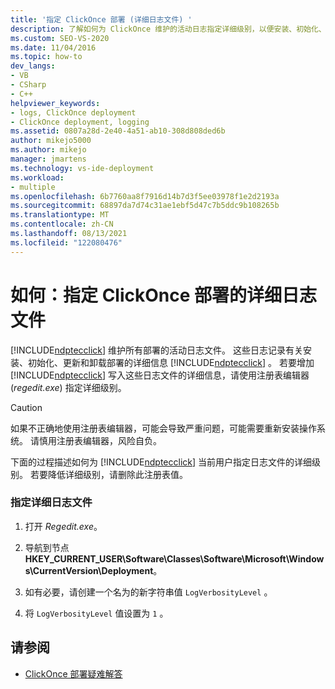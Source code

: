```yaml
---
title: '指定 ClickOnce 部署 (详细日志文件) '
description: 了解如何为 ClickOnce 维护的活动日志指定详细级别，以便安装、初始化、更新和卸载 ClickOnce 部署。
ms.custom: SEO-VS-2020
ms.date: 11/04/2016
ms.topic: how-to
dev_langs:
- VB
- CSharp
- C++
helpviewer_keywords:
- logs, ClickOnce deployment
- ClickOnce deployment, logging
ms.assetid: 0807a28d-2e40-4a51-ab10-308d808ded6b
author: mikejo5000
ms.author: mikejo
manager: jmartens
ms.technology: vs-ide-deployment
ms.workload:
- multiple
ms.openlocfilehash: 6b7760aa8f7916d14b7d3f5ee03978f1e2d2193a
ms.sourcegitcommit: 68897da7d74c31ae1ebf5d47c7b5ddc9b108265b
ms.translationtype: MT
ms.contentlocale: zh-CN
ms.lasthandoff: 08/13/2021
ms.locfileid: "122080476"
---
```

# <a name="how-to-specify-verbose-log-files-for-clickonce-deployments"></a>如何：指定 ClickOnce 部署的详细日志文件
[!INCLUDE[ndptecclick](../deployment/includes/ndptecclick_md.md)] 维护所有部署的活动日志文件。 这些日志记录有关安装、初始化、更新和卸载部署的详细信息 [!INCLUDE[ndptecclick](../deployment/includes/ndptecclick_md.md)] 。 若要增加 [!INCLUDE[ndptecclick](../deployment/includes/ndptecclick_md.md)] 写入这些日志文件的详细信息，请使用注册表编辑器 (*regedit.exe*) 指定详细级别。

> [!CAUTION]
> 如果不正确地使用注册表编辑器，可能会导致严重问题，可能需要重新安装操作系统。 请慎用注册表编辑器，风险自负。

 下面的过程描述如何为 [!INCLUDE[ndptecclick](../deployment/includes/ndptecclick_md.md)] 当前用户指定日志文件的详细级别。 若要降低详细级别，请删除此注册表值。

### <a name="to-specify-verbose-log-files"></a>指定详细日志文件

1. 打开 *Regedit.exe*。

2. 导航到节点 **HKEY_CURRENT_USER\Software\Classes\Software\Microsoft\Windows\CurrentVersion\Deployment**。

3. 如有必要，请创建一个名为的新字符串值 `LogVerbosityLevel` 。

4. 将 `LogVerbosityLevel` 值设置为 `1` 。

## <a name="see-also"></a>请参阅
- [ClickOnce 部署疑难解答](../deployment/troubleshooting-clickonce-deployments.md)